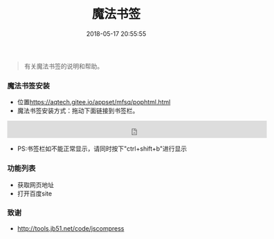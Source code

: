 ﻿---
title: 魔法书签
urlname: mfsq-index
tags:
  - 魔法书签
  - mfsq
categories:
  - 魔法书签
date: 2018-05-17 20:55:55
---
> 有关魔法书签的说明和帮助。

<!-- more -->
### 魔法书签安装
- 位置<https://aqtech.gitee.io/appset/mfsq/pophtml.html>
- 魔法书签安装方式：拖动下面链接到书签栏。

<iframe src="https://aqtech.gitee.io/appset/mfsq/pophtml.html" style="width:600px;height: 40px;border:0px;" ></iframe>

- PS:书签栏如不能正常显示，请同时按下"ctrl+shift+b"进行显示
### 功能列表
- 获取网页地址
- 打开百度site


### 致谢
- <http://tools.jb51.net/code/jscompress>
